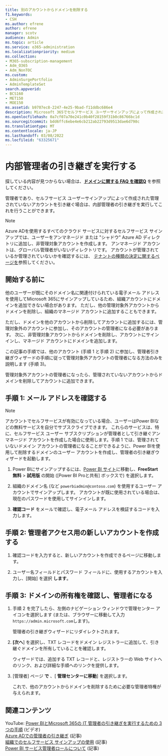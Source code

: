 ```yaml
---
title: 別のアカウントからドメインを削除する
f1.keywords:
- CSH
ms.author: efrene
author: efrene
manager: scotv
audience: Admin
ms.topic: article
ms.service: o365-administration
ms.localizationpriority: medium
ms.collection:
- M365-subscription-management
- Adm_O365
- Adm_NonTOC
ms.custom:
- AdminSurgePortfolio
- AdminTemplateSet
search.appverid:
- BCS160
- MET150
- MOE150
ms.assetid: b9707ec8-2247-4e25-9bad-f11ddbc686e4
description: Microsoft 365でセルフサービス ユーザーサインアップによって作成されたアンマネージド アカウントに参加する方法について説明します。
ms.openlocfilehash: 0a7cf07a70e241c0b40f28159f31b0c86766bc1d
ms.sourcegitcommit: bdd6ffc6ebe4e6cb212ab22793d9513dae6d798c
ms.translationtype: MT
ms.contentlocale: ja-JP
ms.lasthandoff: 03/08/2022
ms.locfileid: "63325671"
---
```

# <a name="perform-an-internal-admin-takeover"></a>内部管理者の引き継ぎを実行する

 探している内容が見つからない場合は、**[ドメインに関する FAQ を確認Q](../setup/domains-faq.yml)** を参照してください。

管理者であり、セルフサービス ユーザーサインアップによって作成された管理されていないアカウントを引き継ぐ場合は、内部管理者の引き継ぎを実行してこれを行うことができます。

> [!NOTE]
> Azure ADを使用するすべてのクラウド サービスに対するセルフサービス サインアップでは、ユーザーをアンマネージド または "シャドウ" Azure AD ディレクトリに追加し、非管理対象アカウントを作成します。 アンマネージド アカウントは、グローバル管理者がいないディレクトリです。 アカウントが管理されているか管理されていないかを確認するには、 [テナントの種類の決定に関するページを](/power-platform/admin/powerapps-gdpr-dsr-guide-systemlogs#determining-tenant-type)参照してください。 
  
## <a name="before-you-begin"></a>開始する前に

他のユーザーが既にそのドメイン名に関連付けられている電子メール アドレスを使用してMicrosoft 365にサインアップしているため、組織アカウントにドメインを追加できない場合があります。 ただし、他の管理対象外アカウントからドメインを削除し、組織のマネージド アカウントに追加することもできます。

ただし、ドメインを他のアカウントから削除してアカウントに追加するには、管理対象外のアカウントに参加し、そのアカウントの管理者になる必要があります。 次に、非管理対象アカウントからドメインを削除し、アカウントにサインインし、マネージド アカウントにドメインを追加します。

この記事の手順では、他のアカウント (手順 1 と手順 2) に参加し、管理者引き継ぎウィザードの手順に従って管理対象外アカウントの管理者になる方法のみを説明します (手順 3)。

管理対象外アカウントの管理者になったら、管理されていないアカウントからドメインを削除してアカウントに追加できます。 

## <a name="step-1-verify-your-email-address"></a>手順 1: メール アドレスを確認する

> [!NOTE]
> アカウントでセルフサービスが有効になっている場合、ユーザーはPower BIなどの無料サービスを自分でサブスクライブできます。 これらのサービスは、特に、セルフサービス ユーザー サブスクリプションが管理者として引き継ぐアンマネージド アカウントを作成した場合に使用します。手順 1 では、管理されていないドメイン アカウントの管理者になることができるように、Power BIを使用して削除するドメインのユーザー アカウントを作成し、管理者の引き継ぎウィザードを起動します。

1. Power BIにサインアップするには、[Power BI サイト](https://powerbi.com)に移動し、**FreeStart 無料** > **試用版** の開始 ([Power BI Proと共有] ボックスで) を選択します。 

2. 組織のドメイン名 (など `powerbiadmin@contoso.com`) を使用するユーザー アカウントでサインアップします。 アカウントが既に使用されている場合は、現在のパスワードを使用してサインインします。

3. **確認コード** をメールで確認し、電子メール アドレスを検証するコードを入力します。

## <a name="step-2-create-a-new-account-for-admin-access"></a>手順 2: 管理者アクセス用の新しいアカウントを作成する

1. 確認コードを入力すると、新しいアカウントを作成できるページに移動します。

2. ユーザー名フィールドとパスワード フィールドに、使用するアカウントを入力し、[開始] を選択 **します**。

## <a name="step-3-verify-domain-ownership-and-become-the-admin"></a>手順 3: ドメインの所有権を確認し、管理者になる

1. 手順 2 を完了したら、左側のナビゲーション ウィンドウで管理センター アイコンを選択します (または、ブラウザーに移動して入力 `https://admin.microsoft.com`します)。

    管理者の引き継ぎウィザードにリダイレクトされます。

1. **[次へ**] を選択し、TXT レコードをドメイン レジストラーに追加して、引き継ぐドメインを所有していることを確認します。 

    ウィザードでは、追加する TXT レコードと、レジストラーの Web サイトへのリンク、および詳細な手順へのリンクを提供します。

1. [管理者] ページ **で** 、[ **管理センターに移動**] を選択します。

    これで、他のアカウントからドメインを削除するために必要な管理者特権が与えられます。 
## <a name="related-content"></a>関連コンテンツ

YouTube: [Power BIとMicrosoft 365の IT 管理者の引き継ぎを実行するための 3 つの手順](https://www.youtube.com/watch?v=xt5EsrQBZZk) (ビデオ)\
[Azure ADでの管理者の引き継ぎ](/azure/active-directory/users-groups-roles/domains-admin-takeover) (記事)\
[組織でのセルフサービス サインアップの使用](self-service-sign-up.md) (記事)\
[Power BI サービス管理者ロールについて](/power-bi/service-admin-role) (記事)
